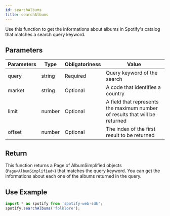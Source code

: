 ```yaml
---
id: searchAlbums
title: searchAlbums
---
```


Use this function to get the informations about albums in Spotify's catalog that matches a search query keyword.

## Parameters

Parameters | Type   | Obligatoriness | Value
-----------|--------|----------------|-------
query      | string | Required       | Query keyword of the search
market     | string | Optional       | A code that identifies a country
limit      | number | Optional       | A field that represents the maximum number of results that will be returned
offset     | number | Optional       | The index of the first result to be returned

## Return

This function returns a Page of AlbumSimplified objects (`Page<AlbumSimplified>`) that matches the query keyword. You can get the informations about each one of the albums returned in the query.

## Use Example

```javascript
import * as spotify from 'spotify-web-sdk';
spotify.searchAlbums('folklore');
```